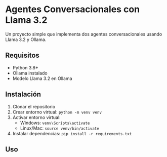 # Agentes Conversacionales con Llama 3.2

Un proyecto simple que implementa dos agentes conversacionales usando Llama 3.2 y Ollama.

## Requisitos
- Python 3.8+
- Ollama instalado
- Modelo Llama 3.2 en Ollama

## Instalación
1. Clonar el repositorio
2. Crear entorno virtual: `python -m venv venv`
3. Activar entorno virtual: 
   - Windows: `venv\Scripts\activate`
   - Linux/Mac: `source venv/bin/activate`
4. Instalar dependencias: `pip install -r requirements.txt`

## Uso